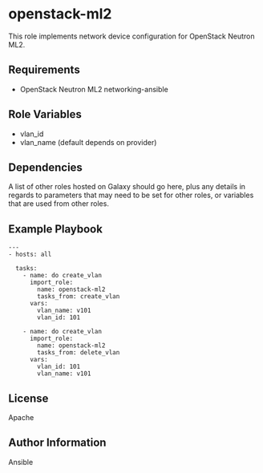 openstack-ml2
=============
This role implements network device configuration for OpenStack Neutron ML2.

Requirements
------------
* OpenStack Neutron ML2 networking-ansible

Role Variables
--------------
* vlan_id
* vlan_name (default depends on provider)

Dependencies
------------

A list of other roles hosted on Galaxy should go here, plus any details in
regards to parameters that may need to be set for other roles, or variables
that are used from other roles.

Example Playbook
----------------

```
---
- hosts: all

  tasks:
    - name: do create_vlan
      import_role:
        name: openstack-ml2
        tasks_from: create_vlan
      vars:
        vlan_name: v101
        vlan_id: 101

    - name: do create_vlan
      import_role:
        name: openstack-ml2
        tasks_from: delete_vlan
      vars:
        vlan_id: 101
        vlan_name: v101
```


License
-------
Apache

Author Information
------------------
Ansible
